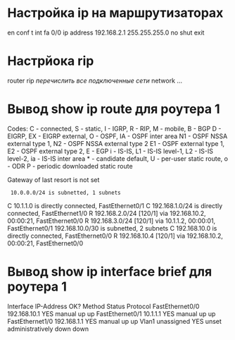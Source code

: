 # Настройка ip на маршрутизаторах

en
conf t
int fa 0/0
ip address 192.168.2.1 255.255.255.0
no shut
exit

# Настрйока rip

router rip
*перечислить все подключенные сети*
network <ip>
...

# Вывод show ip route для роутера 1


Codes: C - connected, S - static, I - IGRP, R - RIP, M - mobile, B - BGP
       D - EIGRP, EX - EIGRP external, O - OSPF, IA - OSPF inter area
       N1 - OSPF NSSA external type 1, N2 - OSPF NSSA external type 2
       E1 - OSPF external type 1, E2 - OSPF external type 2, E - EGP
       i - IS-IS, L1 - IS-IS level-1, L2 - IS-IS level-2, ia - IS-IS inter area
       * - candidate default, U - per-user static route, o - ODR
       P - periodic downloaded static route

Gateway of last resort is not set

     10.0.0.0/24 is subnetted, 1 subnets
C       10.1.1.0 is directly connected, FastEthernet0/1
C    192.168.1.0/24 is directly connected, FastEthernet1/0
R    192.168.2.0/24 [120/1] via 192.168.10.2, 00:00:21, FastEthernet0/0
R    192.168.3.0/24 [120/1] via 10.1.1.2, 00:00:01, FastEthernet0/1
     192.168.10.0/30 is subnetted, 2 subnets
C       192.168.10.0 is directly connected, FastEthernet0/0
R       192.168.10.4 [120/1] via 192.168.10.2, 00:00:21, FastEthernet0/0

# Вывод show ip interface brief для роутера 1

Interface              IP-Address      OK? Method Status                Protocol 
FastEthernet0/0        192.168.10.1    YES manual up                    up 
FastEthernet0/1        10.1.1.1        YES manual up                    up 
FastEthernet1/0        192.168.1.1     YES manual up                    up 
Vlan1                  unassigned      YES unset  administratively down down
